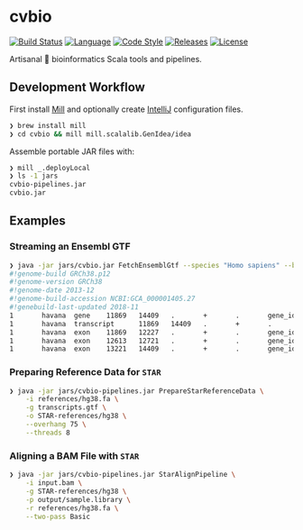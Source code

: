 # cvbio

[![Build Status][travis-badge]][travis-link]
[![Language][scala-badge]][scala-link]
[![Code Style][scalafmt-badge]][scalafmt-link]
[![Releases][releases-badge]][releases-link]
[![License][license-badge]][license-link]

Artisanal 🤣 bioinformatics Scala tools and pipelines.

## Development Workflow

First install [Mill][mill-link] and optionally create [IntelliJ][intellij-link] configuration files.

```bash
❯ brew install mill
❯ cd cvbio && mill mill.scalalib.GenIdea/idea
```

Assemble portable JAR files with:

```bash
❯ mill _.deployLocal
❯ ls -1 jars
cvbio-pipelines.jar
cvbio.jar
```

## Examples

### Streaming an Ensembl GTF

```bash
❯ java -jar jars/cvbio.jar FetchEnsemblGtf --species "Homo sapiens" --build 38 --release 96 2> /dev/null | head 
#!genome-build GRCh38.p12
#!genome-version GRCh38
#!genome-date 2013-12
#!genome-build-accession NCBI:GCA_000001405.27
#!genebuild-last-updated 2018-11
1       havana  gene    11869   14409   .       +       .       gene_id "ENSG00000223972"; gene_version "5"; gene_name "DDX11L1"; gene_source "havana"; gene_biotype "transcribed_unprocessed_pseudogene";
1       havana  transcript      11869   14409   .       +       .       gene_id "ENSG00000223972"; gene_version "5"; transcript_id "ENST00000456328"; transcript_version "2"; gene_name "DDX11L1"; gene_source "havana"; gene_biotype "transcribed_unprocessed_pseudogene"; transcript_name "DDX11L1-202"; transcript_source "havana"; transcript_biotype "processed_transcript"; tag "basic"; transcript_support_level "1";
1       havana  exon    11869   12227   .       +       .       gene_id "ENSG00000223972"; gene_version "5"; transcript_id "ENST00000456328"; transcript_version "2"; exon_number "1"; gene_name "DDX11L1"; gene_source "havana"; gene_biotype "transcribed_unprocessed_pseudogene"; transcript_name "DDX11L1-202"; transcript_source "havana"; transcript_biotype "processed_transcript"; exon_id "ENSE00002234944"; exon_version "1"; tag "basic"; transcript_support_level "1";
1       havana  exon    12613   12721   .       +       .       gene_id "ENSG00000223972"; gene_version "5"; transcript_id "ENST00000456328"; transcript_version "2"; exon_number "2"; gene_name "DDX11L1"; gene_source "havana"; gene_biotype "transcribed_unprocessed_pseudogene"; transcript_name "DDX11L1-202"; transcript_source "havana"; transcript_biotype "processed_transcript"; exon_id "ENSE00003582793"; exon_version "1"; tag "basic"; transcript_support_level "1";
1       havana  exon    13221   14409   .       +       .       gene_id "ENSG00000223972"; gene_version "5"; transcript_id "ENST00000456328"; transcript_version "2"; exon_number "3"; gene_name "DDX11L1"; gene_source "havana"; gene_biotype "transcribed_unprocessed_pseudogene"; transcript_name "DDX11L1-202"; transcript_source "havana"; transcript_biotype "processed_transcript"; exon_id "ENSE00002312635"; exon_version "1"; tag "basic"; transcript_support_level "1";
```

### Preparing Reference Data for `STAR`

```bash
❯ java -jar jars/cvbio-pipelines.jar PrepareStarReferenceData \
    -i references/hg38.fa \
    -g transcripts.gtf \
    -o STAR-references/hg38 \
    --overhang 75 \
    --threads 8
```

### Aligning a BAM File with `STAR`

```bash
❯ java -jar jars/cvbio-pipelines.jar StarAlignPipeline \
    -i input.bam \
    -g STAR-references/hg38 \
    -p output/sample.library \
    -r references/hg38.fa \
    --two-pass Basic
```

[license-badge]:           http://img.shields.io/badge/license-MIT-blue.svg
[license-link]:            https://github.com/clintval/cvbio/blob/master/LICENSE
[releases-badge]:          https://img.shields.io/badge/cvbio_Releases-555555.svg
[releases-link]:           https://github.com/clintval/cvbio/releases
[scala-badge]:             https://img.shields.io/badge/language-scala-c22d40.svg
[scala-link]:              https://www.scala-lang.org/
[scalafmt-badge]:          https://img.shields.io/badge/code_style-scalafmt-c22d40.svg
[scalafmt-link]:           https://scalameta.org/scalafmt/
[travis-badge]:            https://travis-ci.org/clintval/cvbio.svg?branch=master
[travis-link]:             https://travis-ci.org/clintval/cvbio

[intellij-link]: https://www.jetbrains.com/idea/download/#section=mac
[mill-link]:     https://github.com/lihaoyi/mill
